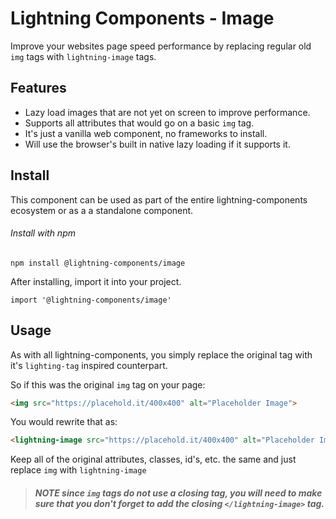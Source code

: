 # Lightning Components - Image

Improve your websites page speed performance by replacing regular old `img` tags with `lightning-image` tags.

## Features

- Lazy load images that are not yet on screen to improve performance.
- Supports all attributes that would go on a basic `img` tag.
- It's just a vanilla web component, no frameworks to install.
- Will use the browser's built in native lazy loading if it supports it.

## Install

This component can be used as part of the entire lightning-components ecosystem or as a a standalone component.

###### Install with npm

```
npm install @lightning-components/image
```

After installing, import it into your project.

```
import '@lightning-components/image'
```

## Usage

As with all lightning-components, you simply replace the original tag with it's `lighting-tag` inspired counterpart.

So if this was the original `img` tag on your page:
```html
<img src="https://placehold.it/400x400" alt="Placeholder Image">
```
You would rewrite that as:
```html
<lightning-image src="https://placehold.it/400x400" alt="Placeholder Image"></lightning-image>
```

Keep all of the original attributes, classes, id's, etc. the same and just replace `img` with `lightning-image`

> ##### NOTE since `img` tags do not use a closing tag, you will need to make sure that you don't forget to add the closing `</lightning-image>` tag.
